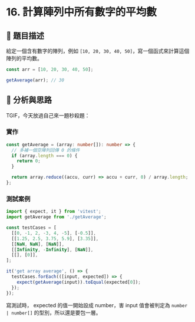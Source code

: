 # 16. 計算陣列中所有數字的平均數

## 🔸 題目描述

給定一個含有數字的陣列，例如 `[10, 20, 30, 40, 50]`，寫一個函式來計算這個陣列的平均數。

```javascript
const arr = [10, 20, 30, 40, 50];

getAverage(arr); // 30
```

## 💭 分析與思路

TGIF，今天放過自己來一題秒殺題：

### 實作

```ts
const getAverage = (array: number[]): number => {
  // 多補一個空陣列回傳 0 的條件
  if (array.length === 0) {
    return 0;
  }

  return array.reduce((accu, curr) => accu + curr, 0) / array.length;
};
```

### 測試案例

```ts
import { expect, it } from 'vitest';
import getAverage from './getAverage';

const testCases = [
  [[0, -1, 2, -3, 4, -5], [-0.5]],
  [[1.25, 2.5, 3.75, 5.9], [3.35]],
  [[NaN, NaN], [NaN]],
  [[Infinity, -Infinity], [NaN]],
  [[], [0]],
];

it('get array average', () => {
  testCases.forEach(([input, expected]) => {
    expect(getAverage(input)).toEqual(expected[0]);
  });
});
```

寫測試時， expected 的值一開始設成 number，害 input 值會被判定為 `number | number[]` 的型別，所以還是要包一層。
